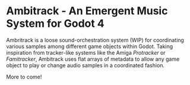 # Ambitrack - An Emergent Music System for Godot 4


Ambritrack is a loose sound-orchestration system (WIP) for coordinating various
samples among different game objects within Godot. Taking inspiration from 
tracker-like systems like the Amiga _Protracker_ or _Famitracker_, Ambitrack uses 
flat arrays of metadata to allow any game object to play or change audio samples
in a coordinated fashion. 

More to come!

